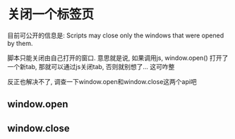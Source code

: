 # 关闭一个标签页

目前可公开的信息是: Scripts may close only the windows that were opened by them.

脚本只能关闭由自己打开的窗口. 意思就是说, 如果调用js, window.open() 打开了一个新tab, 那就可以通过js关闭tab, 否则就别想了... 这可咋整

反正也解决不了, 调查一下window.open和window.close这两个api吧

## window.open

## window.close